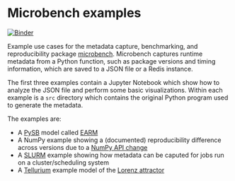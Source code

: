 # Microbench examples

[![Binder](https://mybinder.org/badge_logo.svg)](https://mybinder.org/v2/gh/alubbock/microbench-examples/HEAD)

Example use cases for the metadata capture, benchmarking, and reproducibility
package [microbench](https://github.com/alubbock/microbench).
Microbench captures runtime metadata from a Python function, such as package
versions and timing information, which are saved to a JSON file or a Redis
instance.

The first three examples contain a Jupyter Notebook which show how to
analyze the JSON file and perform some basic visualizations. Within
each example is a `src` directory which contains the original Python
program used to generate the metadata.

The examples are:

* A [PySB](https://pysb.org) model called [EARM](https://earm.readthedocs.io)
* A NumPy example showing a (documented) reproducibility difference across
  versions due to a
  [NumPy API change](https://numpy.org/doc/stable/release/1.20.0-notes.html#np-linspace-on-integers-now-uses-floor)
* A [SLURM](https://slurm.schedmd.com) example showing how metadata can be
  caputed for jobs run on a cluster/scheduling system
* A [Tellurium](https://tellurium.analogmachine.org/) example model of the [Lorenz attractor](https://tellurium.readthedocs.io/en/latest/notebooks.html#lorenz-attractor)
